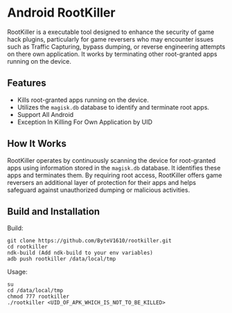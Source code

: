 # Android RootKiller

RootKiller is a executable tool designed to enhance the security of game hack plugins, particularly for game reversers who may encounter issues such as Traffic Capturing, bypass dumping, or reverse engineering attempts on there own application. It works by terminating other root-granted apps running on the device.

## Features

- Kills root-granted apps running on the device.
- Utilizes the `magisk.db` database to identify and terminate root apps.
- Support All Android
- Exception In Killing For Own Application by UID

## How It Works

RootKiller operates by continuously scanning the device for root-granted apps using information stored in the `magisk.db` database. It identifies these apps and terminates them. By requiring root access, RootKiller offers game reversers an additional layer of protection for their apps and helps safeguard against unauthorized dumping or malicious activities.

## Build and Installation
Build:
  ```shell
  git clone https://github.com/ByteV1610/rootkiller.git
  cd rootkiller
  ndk-build (Add ndk-build to your env variables)
  adb push rootkiller /data/local/tmp
  ```
  Usage:
   ```shell
  su
  cd /data/local/tmp
  chmod 777 rootkiller
  ./rootkiller <UID_OF_APK_WHICH_IS_NOT_TO_BE_KILLED>
  ```
